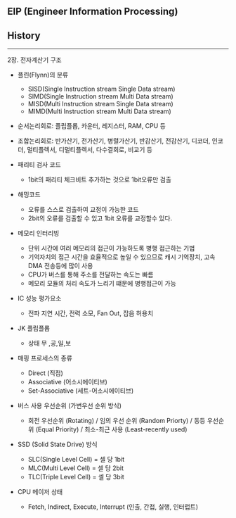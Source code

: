 ## EIP (Engineer Information Processing)

## History

---

2장. 전자계산기 구조

- 플린(Flynn)의 분류
    - SISD(Single Instruction stream Single Data stream)
    - SIMD(Single Instruction stream Multi Data stream)
    - MISD(Multi Instruction stream Single Data stream)
    - MIMD(Multi Instruction stream Multi Data stream)

- 순서논리회로: 플립플롭, 카운터, 레지스터, RAM, CPU 등
- 조합논리회로: 반가산기, 전가산기, 병렬가산기, 반감산기, 전감산기, 디코더, 인코더, 멀티플렉서, 디멀티플렉서, 다수결회로, 비교기 등

- 패리티 검사 코드
    - 1bit의 패리티 체크비트 추가하는 것으로 1bit오류만 검출

- 해밍코드
    - 오류를 스스로 검출하여 교정이 가능한 코드
    - 2bit의 오류를 검출할 수 있고 1bit 오류를 교정할수 있다.

- 메모리 인터리빙
    - 단위 시간에 여러 메모리의 접근이 가능하도록 병행 접근하는 기법
    - 기억자치의 접근 시간을 효율적으로 높일 수 있으므로 캐시 기억장치, 고속 DMA 전송등에 많이 사용
    - CPU가 버스를 통해 주소를 전달하는 속도는 빠름
    - 메모리 모듈의 처리 속도가 느리기 떄문에 병행접근이 가능

- IC 성능 평가요소
    - 전파 지연 시간, 전력 소모, Fan Out, 잡음 허용치

- JK 플립플롭
    - 상태 무 ,공,일,보

- 매핑 프로세스의 종류
    - Direct (직접)
    - Associative (어소시에이티브)
    - Set-Associative (세트-어소시에이티브)

- 버스 사용 우선순위 (가변우선 순위 방식)
    - 회전 우선순위 (Rotating) / 임의 우선 순위 (Random Priorty) / 동등 우선순위 (Equal Priority) / 최소-최근 사용 (Least-recently used)

- SSD (Solid State Drive) 방식
    - SLC(Single Level Cell) = 셀 당 1bit
    - MLC(Multi Level Cell) = 셀 당 2bit
    - TLC(Triple Level Cell) = 셀 당 3bit

- CPU 메이저 상태
    - Fetch, Indirect, Execute, Interrupt (인출, 간접, 실행, 인터럽트)

